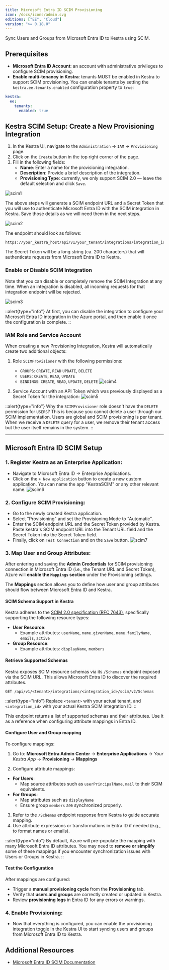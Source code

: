 ```yaml
---
title: Microsoft Entra ID SCIM Provisioning
icon: /docs/icons/admin.svg
editions: ["EE", "Cloud"]
version: ">= 0.18.0"
---
```


Sync Users and Groups from Microsoft Entra ID to Kestra using SCIM.

## Prerequisites

- **Microsoft Entra ID Account**: an account with administrative privileges to configure SCIM provisioning.
- **Enable multi-tenancy in Kestra**: tenants MUST be enabled in Kestra to support SCIM provisioning. You can enable tenants by setting the `kestra.ee.tenants.enabled` configuration property to `true`:

```yaml
kestra:
  ee:
    tenants:
      enabled: true
```

## Kestra SCIM Setup: Create a New Provisioning Integration

1. In the Kestra UI, navigate to the `Administration` → `IAM` → `Provisioning` page.
2. Click on the `Create` button in the top right corner of the page.
3. Fill in the following fields:
   - **Name**: Enter a name for the provisioning integration.
   - **Description**: Provide a brief description of the integration.
   - **Provisioning Type**: currently, we only support SCIM 2.0 — leave the default selection and click `Save`.

![scim1](/docs/enterprise/scim1.png)

The above steps will generate a SCIM endpoint URL and a Secret Token that you will use to authenticate Microsoft Entra ID with the SCIM integration in Kestra. Save those details as we will need them in the next steps.

![scim2](/docs/enterprise/scim2.png)

The endpoint should look as follows:

```
https://your_kestra_host/api/v1/your_tenant/integrations/integration_id/scim/v2
```

The Secret Token will be a long string (ca. 200 characters) that will authenticate requests from Microsoft Entra ID to Kestra.

### Enable or Disable SCIM Integration

Note that you can disable or completely remove the SCIM Integration at any time. When an integration is disabled, all incoming requests for that integration endpoint will be rejected.

![scim3](/docs/enterprise/scim3.png)


::alert{type="info"}
At first, you can disable the integration to configure your Microsoft Entra ID integration in the Azure portal, and then enable it once the configuration is complete.
::

### IAM Role and Service Account

When creating a new Provisioning Integration, Kestra will automatically create two additional objects:

1. Role `SCIMProvisioner` with the following permissions:
   - `GROUPS`: `CREATE`, `READ` `UPDATE`, `DELETE`
   - `USERS`: `CREATE`, `READ`, `UPDATE`
   - `BINDINGS`: `CREATE`, `READ`, `UPDATE`, `DELETE`
  ![scim4](/docs/enterprise/scim4.png)

2. Service Account with an API Token which was previously displayed as a Secret Token for the integration:
  ![scim5](/docs/enterprise/scim5.png)

::alert{type="info"}
Why the `SCIMProvisioner` role doesn't have the `DELETE` permission for `USERS`? This is because you cannot delete a user through our SCIM implementation. Users are global and SCIM provisioning is per tenant. When we receive a `DELETE` query for a user, we remove their tenant access but the user itself remains in the system.
::

---

## Microsoft Entra ID SCIM Setup

### 1. Register Kestra as an Enterprise Application:
   - Navigate to Microsoft Entra ID → Enterprise Applications.
   - Click on the `+ New application` button to create a new custom application. You can name the app "KestraSCIM" or any other relevant name.
  ![scim6](/docs/enterprise/scim6.png)

### 2. Configure SCIM Provisioning:
   - Go to the newly created Kestra application.
   - Select "Provisioning" and set the Provisioning Mode to "Automatic".
   - Enter the SCIM endpoint URL and the Secret Token provided by Kestra. Paste kestra's SCIM endpoint URL into the Tenant URL field and the Secret Token into the Secret Token field.
   - Finally, click on `Test Connection` and on the `Save` button.
  ![scim7](/docs/enterprise/scim7.png)

### 3. Map User and Group Attributes:

After entering and saving the **Admin Credentials** for SCIM provisioning connection in Microsoft Entra ID (i.e., the Tenant URL and Secret Token), Azure will **enable the `Mappings` section** under the Provisioning settings.

The **Mappings** section allows you to define how user and group attributes should flow between Microsoft Entra ID and Kestra.

#### SCIM Schema Support in Kestra
Kestra adheres to the [SCIM 2.0 specification (RFC 7643)](https://datatracker.ietf.org/doc/html/rfc7643#section-4), specifically supporting the following resource types:

- **User Resource**:
  - Example attributes: `userName`, `name.givenName`, `name.familyName`, `emails`, `active`
- **Group Resource**:
  - Example attributes: `displayName`, `members`

#### Retrieve Supported Schemas

Kestra exposes SCIM resource schemas via its `/Schemas` endpoint exposed via the SCIM URL. This allows Microsoft Entra ID to discover the required attributes.

```text
GET /api/v1/<tenant>/integrations/<integration_id>/scim/v2/Schemas
```

::alert{type="info"}
Replace `<tenant>` with your actual tenant, and `<integration_id>` with your actual Kestra SCIM integration ID.
::

This endpoint returns a list of supported schemas and their attributes. Use it as a reference when configuring attribute mappings in Entra ID.

#### Configure User and Group mapping

To configure mappings:

1. Go to:
   **Microsoft Entra Admin Center** → **Enterprise Applications** → *Your Kestra App* → **Provisioning** → **Mappings**

2. Configure attribute mappings:
  - **For Users**:
    - Map source attributes such as `userPrincipalName`, `mail` to their SCIM equivalents.
  - **For Groups**:
    - Map attributes such as `displayName`
    - Ensure group `members` are synchronized properly.
3. Refer to the `/Schemas` endpoint response from Kestra to guide accurate mapping.
4. Use attribute expressions or transformations in Entra ID if needed (e.g., to format names or emails).

::alert{type="info"}
By default, Azure will pre-populate the mapping with many Microsoft Entra ID attributes. You may need to **remove or simplify** some of these mappings if you encounter synchronization issues with Users or Groups in Kestra.
::

#### Test the Configuration
After mappings are configured:

- Trigger a **manual provisioning cycle** from the **Provisioning** tab.
- Verify that **users and groups** are correctly created or updated in Kestra.
- Review **provisioning logs** in Entra ID for any errors or warnings.

### 4. Enable Provisioning:
   - Now that everything is configured, you can enable the provisioning integration toggle in the Kestra UI to start syncing users and groups from Microsoft Entra ID to Kestra.

## Additional Resources

- [Microsoft Entra ID SCIM Documentation](https://docs.microsoft.com/en-us/azure/active-directory/app-provisioning/)
